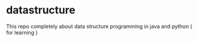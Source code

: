 # datastructure
This repo completely about data structure programming in java and python ( for learning )
